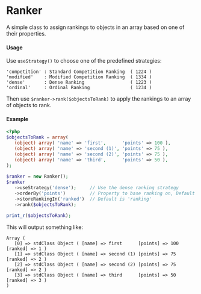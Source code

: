 # Ranker
A simple class to assign rankings to objects in an array based on one of their properties.

#### Usage  
Use `useStrategy()` to choose one of the predefined strategies:

```
'competition' : Standard Competition Ranking  ( 1224 )
'modified'    : Modified Competition Ranking  ( 1334 )
'dense'       : Dense Ranking                 ( 1223 )
'ordinal'     : Ordinal Ranking               ( 1234 )
```

   
Then use `$ranker->rank($objectsToRank)` to apply the rankings to an array of objects to rank.

#### Example  
```php
<?php
$objectsToRank = array(
   (object) array( 'name' => 'first',      'points' => 100 ),
   (object) array( 'name' => 'second (1)', 'points' => 75 ),
   (object) array( 'name' => 'second (2)', 'points' => 75 ),
   (object) array( 'name' => 'third',      'points' => 50 ),
);
    
$ranker = new Ranker();
$ranker
   ->useStrategy('dense');     // Use the dense ranking strategy
   ->orderBy('points')         // Property to base ranking on, Default is 'score'
   ->storeRankingIn('ranked')  // Default is 'ranking'
   ->rank($objectsToRank);  
   
print_r($objectsToRank);
```

This will output something like:

```
Array ( 
   [0] => stdClass Object ( [name] => first      [points] => 100   [ranked] => 1 ) 
   [1] => stdClass Object ( [name] => second (1) [points] => 75    [ranked] => 2 ) 
   [2] => stdClass Object ( [name] => second (2) [points] => 75    [ranked] => 2 ) 
   [3] => stdClass Object ( [name] => third      [points] => 50    [ranked] => 3 ) 
)
```
